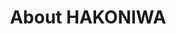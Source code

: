 ---
title: "About HAKONIWA"
description: "『箱庭』とは，IoT／クラウドロボティクス時代の仮想シミュレーション環境です．
「箱の中に，様々なモノをみんなの好みで配置して，いろいろ試せる！」ようになれることを目指しています．"
---